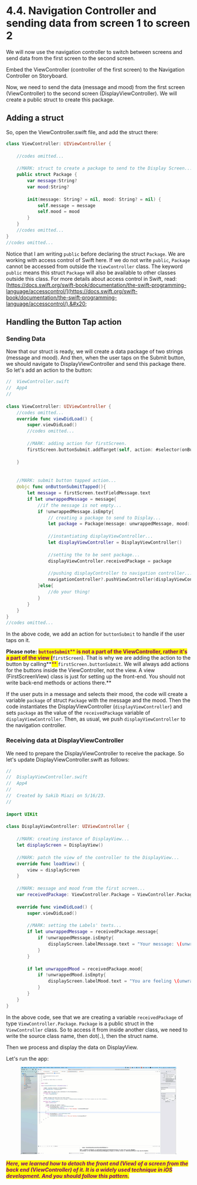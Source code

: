 # 4.4. Navigation Controller and sending data from screen 1 to screen 2

We will now use the navigation controller to switch between screens and send data from the first screen to the second screen.&#x20;

Embed the ViewController (controller of the first screen) to the Navigation Controller on Storyboard. &#x20;

Now, we need to send the data (message and mood) from the first screen (ViewController) to the second screen (DisplayViewController). We will create a public struct to create this package.&#x20;

## Adding a struct

So, open the ViewController.swift file, and add the struct there:

```swift
class ViewController: UIViewController {
    
    //codes omitted...
    
    //MARK: struct to create a package to send to the Display Screen...
    public struct Package {
        var message:String?
        var mood:String?
        
        init(message: String? = nil, mood: String? = nil) {
            self.message = message
            self.mood = mood
        }
    }
    //codes omitted...
}
//codes omitted...
```

Notice that I am writing `public` before declaring the struct `Package`. We are working with access control of Swift here. If we do not write `public`, `Package` cannot be accessed from outside the `ViewController` class. The keyword `public` means this struct `Package` will also be available to other classes outside this class. For more details about access control in Swift, read: [https://docs.swift.org/swift-book/documentation/the-swift-programming-language/accesscontrol/](https://docs.swift.org/swift-book/documentation/the-swift-programming-language/accesscontrol/).&#x20;

## Handling the Button Tap action

### **Sending Data**

Now that our struct is ready, we will create a data package of two strings (message and mood). And then, when the user taps on the Submit button, we should navigate to DisplayViewController and send this package there. So let's add an action to the button:

```swift
//  ViewController.swift
//  App4
//

class ViewController: UIViewController {
    //codes omitted...
    override func viewDidLoad() {
        super.viewDidLoad()
        //codes omitted...
        
        //MARK: adding action for firstScreen.
        firstScreen.buttonSubmit.addTarget(self, action: #selector(onButtonSubmitTapped), for: .touchUpInside)
        
    }
    
    
    //MARK: submit button tapped action...
    @objc func onButtonSubmitTapped(){
        let message = firstScreen.textFieldMessage.text
        if let unwrappedMessage = message{
            //if the message is not empty...
            if !unwrappedMessage.isEmpty{
                // creating a package to send to Display...
                let package = Package(message: unwrappedMessage, mood: selectedMood)
                
                //instantiating displayViewController...
                let displayViewController = DisplayViewController()
                
                //setting the to be sent package...
                displayViewController.receivedPackage = package
                
                //pushing displayController to navigation controller...
                navigationController?.pushViewController(displayViewController, animated: true)
            }else{
                //do your thing!
            }
        }
    }
}
//codes omitted...
```

In the above code, we add an action for `buttonSubmit` to handle if the user taps on it.&#x20;

**Please note:** <mark style="color:purple;">**`buttonSubmit`**</mark><mark style="color:purple;">** **</mark><mark style="color:purple;">**is not a part of the ViewController, rather it's a part of the view (**</mark><mark style="color:purple;">**`firstScreen`**</mark><mark style="color:purple;">**). That is why we are adding the action to the button by calling**</mark><mark style="color:purple;">** **</mark><mark style="color:purple;">**`firstScreen.buttonSubmit`**</mark><mark style="color:purple;">**. We will always add actions for the buttons inside the ViewController, not the view. A view (FirstScreenView) class is just for setting up the front-end. You should not write back-end methods or actions there.**</mark>&#x20;

If the user puts in a message and selects their mood, the code will create a variable `package` of struct `Package` with the message and the mood. Then the code instantiates the DisplayViewController (`displayViewController`) and sets `package` as the value of the `receivedPackage` variable of `displayViewController`. Then, as usual, we push `displayViewController` to the navigation controller.

### **Receiving data at DisplayViewController**

We need to prepare the DisplayViewController to receive the package. So let's update DisplayViewController.swift as follows:

```swift
//
//  DisplayViewController.swift
//  App4
//
//  Created by Sakib Miazi on 5/16/23.
//

import UIKit

class DisplayViewController: UIViewController {

    //MARK: creating instance of DisplayView...
    let displayScreen = DisplayView()
    
    //MARK: patch the view of the controller to the DisplayView...
    override func loadView() {
        view = displayScreen
    }
    
    //MARK: message and mood from the first screen...
    var receivedPackage: ViewController.Package = ViewController.Package() // The first screen can set this variable...
    
    override func viewDidLoad() {
        super.viewDidLoad()
        
        //MARK: setting the Labels' texts...
        if let unwrappedMessage = receivedPackage.message{
            if !unwrappedMessage.isEmpty{
                displayScreen.labelMessage.text = "Your message: \(unwrappedMessage)"
            }
        }
        
        if let unwrappedMood = receivedPackage.mood{
            if !unwrappedMood.isEmpty{
                displayScreen.labelMood.text = "You are feeling \(unwrappedMood)"
            }
        }
    }
}

```

In the above code, see that we are creating a variable `receivedPackage` of type `ViewController.Package`. `Package` is a public struct in the `ViewController` class. So to access it from inside another class, we need to write the source class name, then dot(`.`), then the struct name.&#x20;

Then we process and display the data on DisplayView.

Let's run the app:

<figure><img src="../.gitbook/assets/six (1).gif" alt=""><figcaption></figcaption></figure>

_<mark style="color:purple;">**Here, we learned how to detach the front end (View) of a screen from the back end (ViewController) of it. It is a widely used technique in iOS development. And you should follow this pattern.**</mark>_

